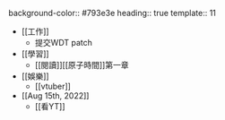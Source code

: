 background-color:: #793e3e
heading:: true
template:: 11

- [[工作]]
	- 提交WDT patch
- [[學習]]
	- [[閱讀]][[原子時間]]第一章
- [[娛樂]]
	- [[vtuber]]
- [[Aug 15th, 2022]]
	- [[看YT]]